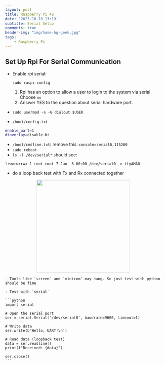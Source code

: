 ```yaml
---
layout: post
title: Raspberry Pi 4B
date: '2023-10-10 13:19'
subtitle: Serial Setup
comments: true
header-img: "img/home-bg-geek.jpg"
tags:
    - Raspberry Pi
---
```


## Set Up Rpi For Serial Communication

- Enable rpi serial:

    ```
    sudo raspi-config
    ```

    1. Rpi has an option to allow a user to login to the system via serial. Choose `no`
    2. Answer YES to the question about serial hardware port.

- `sudo usermod -a -G dialout $USER`
- `/boot/config.txt`

```bash
enable_uart=1
dtoverlay=disable-bt
```

- `/boot/cmdline.txt`: remove this: `console=serial0,115200`
- `sudo reboot`
- `ls -l /dev/serial*` should see:

```
lrwxrwxrwx 1 root root 7 Jan  3 00:00 /dev/serial0 -> ttyAMA0
```

- do a loop back test with Tx and Rx connected together

<div style="text-align: center;">
<p align="center">
    <figure>
        <img src="https://www.raspberrypi.com/documentation/computers/images/GPIO-Pinout-Diagram-2.png?hash=df7d7847c57a1ca6d5b2617695de6d46" height="300" alt=""/>
    </figure>
</p>
</div>

    - Tools like `screen` and `minicom` may hang. So just test with python should be fine

    - Test with `serial`

    ```python
    import serial

    # Open the serial port
    ser = serial.Serial('/dev/serial0', baudrate=9600, timeout=1)

    # Write data
    ser.write(b'Hello, UART!\n')

    # Read data (loopback test)
    data = ser.readline()
    print(f"Received: {data}")

    ser.close()
    ```
